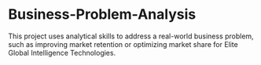 # Business-Problem-Analysis
This project uses analytical skills to address a real-world business problem, such as improving market retention or optimizing market share for Elite Global Intelligence Technologies. 
